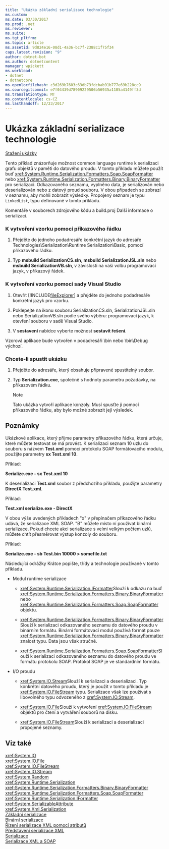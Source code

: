 ```yaml
---
title: "Ukázka základní serializace technologie"
ms.custom: 
ms.date: 03/30/2017
ms.prod: .net
ms.reviewer: 
ms.suite: 
ms.tgt_pltfrm: 
ms.topic: article
ms.assetid: 9d824e16-08d1-4a36-bc7f-2388c1f75f34
caps.latest.revision: "9"
author: dotnet-bot
ms.author: dotnetcontent
manager: wpickett
ms.workload:
- dotnet
- dotnetcore
ms.openlocfilehash: c3d269b7603c63db73fdcbab91b777e69b228cc9
ms.sourcegitcommit: e7f04439d78909229506b56935a1105a4149ff3d
ms.translationtype: MT
ms.contentlocale: cs-CZ
ms.lasthandoff: 12/23/2017
---
```

# <a name="basic-serialization-technology-sample"></a>Ukázka základní serializace technologie
[Stažení ukázky](http://download.microsoft.com/download/4/7/B/47B2164C-E780-4B10-8DE4-2CB5B886E0A6/Technologies/Serialization/Runtime%20Serialization/Basic.zip.exe)  
  
 Tento příklad znázorňuje možnost common language runtime k serializaci grafu objektů v paměti do datového proudu. V tomto příkladu můžete použít buď <xref:System.Runtime.Serialization.Formatters.Soap.SoapFormatter> nebo <xref:System.Runtime.Serialization.Formatters.Binary.BinaryFormatter> pro serializaci. Odkazovaného seznamu, vyplněno data, je serializován nebo deserializován nebo z datový proud souboru. V obou případech se zobrazí v seznamu, aby mohli zobrazit výsledky. Propojený seznam je typu `LinkedList`, typu definované v tomto příkladu.  
  
 Komentáře v souborech zdrojového kódu a build.proj Další informace o serializaci.  
  
### <a name="to-build-the-sample-using-the-command-prompt"></a>K vytvoření vzorku pomocí příkazového řádku  
  
1.  Přejděte do jednoho podadresáře konkrétní jazyk do adresáře Technologies\Serialization\Runtime Serialization\Basic, pomocí příkazového řádku.  
  
2.  Typ **msbuild SerializationCS.sln**, **msbuild SerializationJSL.sln** nebo **msbuild SerializationVB.sln**, v závislosti na vaši volbu programovací jazyk, v příkazový řádek.  
  
### <a name="to-build-the-sample-using-visual-studio"></a>K vytvoření vzorku pomocí sady Visual Studio  
  
1.  Otevřít [!INCLUDE[fileExplorer](../../../includes/fileexplorer-md.md)] a přejděte do jednoho podadresáře konkrétní jazyk pro vzorku.  
  
2.  Poklepejte na ikonu souboru SerializationCS.sln, SerializationJSL.sln nebo SerializationVB.sln podle svého výběru: programovací jazyk, k otevření souboru v sadě Visual Studio.  
  
3.  V **sestavení** nabídce vyberte možnost **sestavit řešení**.  
  
 Vzorová aplikace bude vytvořen v podadresáři \bin nebo \bin\Debug výchozí.  
  
### <a name="to-run-the-sample"></a>Chcete-li spustit ukázku  
  
1.  Přejděte do adresáře, který obsahuje připravené spustitelný soubor.  
  
2.  Typ **Serialization.exe**, společně s hodnoty parametru požadavky, na příkazovém řádku.  
  
    > [!NOTE]
    >  Tato ukázka vytvoří aplikace konzoly. Musí spusťte ji pomocí příkazového řádku, aby bylo možné zobrazit její výsledek.  
  
## <a name="remarks"></a>Poznámky  
 Ukázkové aplikace, který přijme parametry příkazového řádku, která určuje, které můžete testovat se má provést. K serializaci seznam 10 uzlu do souboru s názvem **Test.xml** pomocí protokolu SOAP formátovacího modulu, použijte parametry **sx Test.xml 10**.  
  
 Příklad:  
  
 **Serialize.exe - sx Test.xml 10**  
  
 K deserializaci **Test.xml** soubor z předchozího příkladu, použijte parametry **DirectX Test.xml**.  
  
 Příklad:  
  
 **Test.xml serialize.exe - DirectX**  
  
 V obou výše uvedených příkladech "x" v přepínačem příkazového řádku udává, že serializace XML SOAP. "B" můžete místo ní používat binární serializace. Pokud chcete akci serializace s velmi velkým počtem uzlů, můžete chtít přesměrovat výstup konzoly do souboru.  
  
 Příklad:  
  
 **Serialize.exe - sb Test.bin 10000 > somefile.txt**  
  
 Následující odrážky Krátce popište, třídy a technologie používané v tomto příkladu.  
  
-   Modul runtime serializace  
  
    -   <xref:System.Runtime.Serialization.IFormatter>Slouží k odkazu na buď <xref:System.Runtime.Serialization.Formatters.Binary.BinaryFormatter> nebo <xref:System.Runtime.Serialization.Formatters.Soap.SoapFormatter> objektu.  
  
    -   <xref:System.Runtime.Serialization.Formatters.Binary.BinaryFormatter>Slouží k serializaci odkazovaného seznamu do datového proudu v binárním formátu. Binární formátovací modul používá formát pouze <xref:System.Runtime.Serialization.Formatters.Binary.BinaryFormatter> znalost typu. Data jsou však stručné.  
  
    -   <xref:System.Runtime.Serialization.Formatters.Soap.SoapFormatter>Slouží k serializaci odkazovaného seznamu do datového proudu ve formátu protokolu SOAP. Protokol SOAP je ve standardním formátu.  
  
-   I/O proudu  
  
    -   <xref:System.IO.Stream>Slouží k serializaci a deserializaci. Typ konkrétní datového proudu, který je použit v tomto příkladu je <xref:System.IO.FileStream> typu. Serializace však lze používat s libovolného typu odvozeného z <xref:System.IO.Stream>.  
  
    -   <xref:System.IO.File>Slouží k vytvoření <xref:System.IO.FileStream> objektů pro čtení a vytváření souborů na disku.  
  
    -   <xref:System.IO.FileStream>Slouží k serializaci a deserializaci propojené seznamy.  
  
## <a name="see-also"></a>Viz také  
 <xref:System.IO>  
 <xref:System.IO.File>  
 <xref:System.IO.FileStream>  
 <xref:System.IO.Stream>  
 <xref:System.Random>  
 <xref:System.Runtime.Serialization>  
 <xref:System.Runtime.Serialization.Formatters.Binary.BinaryFormatter>  
 <xref:System.Runtime.Serialization.Formatters.Soap.SoapFormatter>  
 <xref:System.Runtime.Serialization.IFormatter>  
 <xref:System.SerializableAttribute>  
 <xref:System.Xml.Serialization>  
 [Základní serializace](../../../docs/standard/serialization/basic-serialization.md)  
 [Binární serializace](../../../docs/standard/serialization/binary-serialization.md)  
 [Řízení serializace XML pomocí atributů](../../../docs/standard/serialization/controlling-xml-serialization-using-attributes.md)  
 [Představení serializace XML](../../../docs/standard/serialization/introducing-xml-serialization.md)  
 [Serializace](../../../docs/standard/serialization/index.md)  
 [Serializace XML a SOAP](../../../docs/standard/serialization/xml-and-soap-serialization.md)
